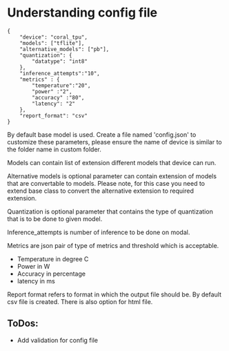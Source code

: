 # Understanding config file

```
{
    "device": "coral_tpu",
    "models": ["tflite"],
    "alternative_models": ["pb"],
    "quantization": {
        "datatype": "int8"
    },
    "inference_attempts":"10",
    "metrics" : {
        "temperature":"20",
        "power" :"2",
        "accuracy" :"80",
        "latency": "2"
    },
    "report_format": "csv"
}
```

By default base model is used. Create a file named 'config.json' to customize these parameters, please ensure the name of device is similar to the folder name in custom folder.

Models can contain list of extension different models that device can run.

Alternative models is optional parameter can contain extension of models that are convertable to models. Please note, for this case you need to extend base class to convert the alternative extension to required extension.

Quantization is optional parameter that contains the type of quantization that is to be done to given model.

Inference_attempts is number of inference to be done on modal.

Metrics are json pair of type of metrics and threshold which is acceptable.
- Temperature in degree C
- Power in W
- Accuracy in percentage
- latency in ms

Report format refers to format in which the output file should be. By default csv file is created. There is also option for html file.

## ToDos:
- Add validation for config file
